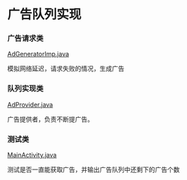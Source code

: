 # 广告队列实现

### 广告请求类

[AdGeneratorImp.java](https://github.com/ztimc/AdQueue/blob/master/app/src/main/java/com/ztimc/adqueue/AdGeneratorImp.java)

模拟网络延迟，请求失败的情况，生成广告

### 队列实现类

[AdProvider.java](https://github.com/ztimc/AdQueue/blob/master/app/src/main/java/com/ztimc/adqueue/AdProvider.java) 

广告提供者，负责不断提广告。

### 测试类

[MainActivity.java](https://github.com/ztimc/AdQueue/blob/master/app/src/main/java/com/ztimc/adqueue/MainActivity.java)

测试是否一直能获取广告，并输出广告队列中还剩下的广告个数

